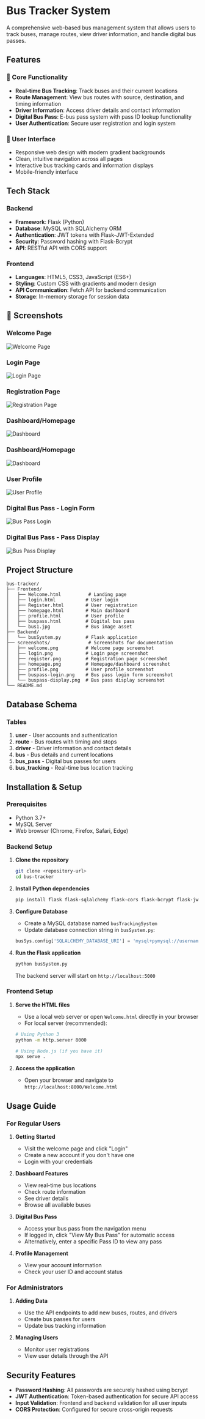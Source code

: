# Bus Tracker System

A comprehensive web-based bus management system that allows users to track buses, manage routes, view driver information, and handle digital bus passes.

## Features

### 🚌 Core Functionality
- **Real-time Bus Tracking**: Track buses and their current locations
- **Route Management**: View bus routes with source, destination, and timing information
- **Driver Information**: Access driver details and contact information
- **Digital Bus Pass**: E-bus pass system with pass ID lookup functionality
- **User Authentication**: Secure user registration and login system

### 🎨 User Interface
- Responsive web design with modern gradient backgrounds
- Clean, intuitive navigation across all pages
- Interactive bus tracking cards and information displays
- Mobile-friendly interface

## Tech Stack

### Backend
- **Framework**: Flask (Python)
- **Database**: MySQL with SQLAlchemy ORM
- **Authentication**: JWT tokens with Flask-JWT-Extended
- **Security**: Password hashing with Flask-Bcrypt
- **API**: RESTful API with CORS support

### Frontend
- **Languages**: HTML5, CSS3, JavaScript (ES6+)
- **Styling**: Custom CSS with gradients and modern design
- **API Communication**: Fetch API for backend communication
- **Storage**: In-memory storage for session data

## 📸 Screenshots

### Welcome Page
![Welcome Page](screenshots/welcome.png)

### Login Page
![Login Page](screenshots/login.png)

### Registration Page
![Registration Page](screenshots/register.png)

### Dashboard/Homepage
![Dashboard](screenshots/homepage.png)

### Dashboard/Homepage
![Dashboard](screenshots/homepage-continued.png)

### User Profile
![User Profile](screenshots/profile.png)

### Digital Bus Pass - Login Form
![Bus Pass Login](screenshots/buspass-login.png)

### Digital Bus Pass - Pass Display
![Bus Pass Display](screenshots/buspass-display.png)

## Project Structure

```
bus-tracker/
├── Frontend/
│   ├── Welcome.html          # Landing page
│   ├── login.html           # User login
│   ├── Register.html        # User registration
│   ├── homepage.html        # Main dashboard
│   ├── profile.html         # User profile
│   ├── buspass.html         # Digital bus pass
│   └── bus1.jpg             # Bus image asset
├── Backend/
│   └── busSystem.py         # Flask application
├── screenshots/              # Screenshots for documentation
│   ├── welcome.png          # Welcome page screenshot
│   ├── login.png            # Login page screenshot
│   ├── register.png         # Registration page screenshot
│   ├── homepage.png         # Homepage/dashboard screenshot
│   ├── profile.png          # User profile screenshot
│   ├── buspass-login.png    # Bus pass login form screenshot
│   └── buspass-display.png  # Bus pass display screenshot
└── README.md
```

## Database Schema

### Tables
1. **user** - User accounts and authentication
2. **route** - Bus routes with timing and stops
3. **driver** - Driver information and contact details
4. **bus** - Bus details and current locations
5. **bus_pass** - Digital bus passes for users
6. **bus_tracking** - Real-time bus location tracking

## Installation & Setup

### Prerequisites
- Python 3.7+
- MySQL Server
- Web browser (Chrome, Firefox, Safari, Edge)

### Backend Setup

1. **Clone the repository**
   ```bash
   git clone <repository-url>
   cd bus-tracker
   ```

2. **Install Python dependencies**
   ```bash
   pip install flask flask-sqlalchemy flask-cors flask-bcrypt flask-jwt-extended pymysql
   ```

3. **Configure Database**
   - Create a MySQL database named `busTrackingSystem`
   - Update database connection string in `busSystem.py`:
   ```python
   busSys.config['SQLALCHEMY_DATABASE_URI'] = 'mysql+pymysql://username:password@localhost/busTrackingSystem'
   ```

4. **Run the Flask application**
   ```bash
   python busSystem.py
   ```
   The backend server will start on `http://localhost:5000`

### Frontend Setup

1. **Serve the HTML files**
   - Use a local web server or open `Welcome.html` directly in your browser
   - For local server (recommended):
   ```bash
   # Using Python 3
   python -m http.server 8000
   
   # Using Node.js (if you have it)
   npx serve .
   ```

2. **Access the application**
   - Open your browser and navigate to `http://localhost:8000/Welcome.html`

## Usage Guide

### For Regular Users

1. **Getting Started**
   - Visit the welcome page and click "Login"
   - Create a new account if you don't have one
   - Login with your credentials

2. **Dashboard Features**
   - View real-time bus locations
   - Check route information
   - See driver details
   - Browse all available buses

3. **Digital Bus Pass**
   - Access your bus pass from the navigation menu
   - If logged in, click "View My Bus Pass" for automatic access
   - Alternatively, enter a specific Pass ID to view any pass

4. **Profile Management**
   - View your account information
   - Check your user ID and account status

### For Administrators

1. **Adding Data**
   - Use the API endpoints to add new buses, routes, and drivers
   - Create bus passes for users
   - Update bus tracking information

2. **Managing Users**
   - Monitor user registrations
   - View user details through the API

## Security Features

- **Password Hashing**: All passwords are securely hashed using bcrypt
- **JWT Authentication**: Token-based authentication for secure API access
- **Input Validation**: Frontend and backend validation for all user inputs
- **CORS Protection**: Configured for secure cross-origin requests
